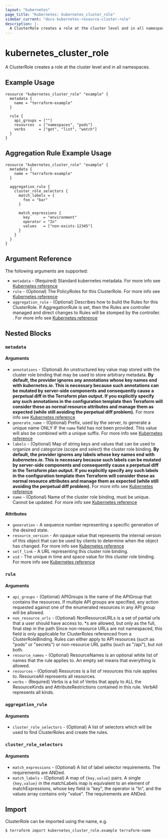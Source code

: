 ```yaml
---
layout: "kubernetes"
page_title: "Kubernetes: kubernetes_cluster_role"
sidebar_current: "docs-kubernetes-resource-cluster-role"
description: |-
  A ClusterRole creates a role at the cluster level and in all namespaces.
---
```


# kubernetes_cluster_role

A ClusterRole creates a role at the cluster level and in all namespaces.

## Example Usage

```hcl
resource "kubernetes_cluster_role" "example" {
  metadata {
    name = "terraform-example"
  }

  rule {
    api_groups = [""]
    resources  = ["namespaces", "pods"]
    verbs      = ["get", "list", "watch"]
  }
}
```

## Aggregation Rule Example Usage

```hcl
resource "kubernetes_cluster_role" "example" {
  metadata {
    name = "terraform-example"
  }

  aggregation_rule {
    cluster_role_selectors {
      match_labels = {
        foo = "bar"
      }

      match_expressions {
        key      = "environment"
        operator = "In"
        values   = ["non-exists-12345"]
      }
    }
  }
}
```

## Argument Reference

The following arguments are supported:

* `metadata` - (Required) Standard kubernetes metadata. For more info see [Kubernetes reference](https://github.com/kubernetes/community/blob/master/contributors/devel/sig-architecture/api-conventions.md#metadata)
* `rule` - (Optional) The PolicyRoles for this ClusterRole. For more info see [Kubernetes reference](https://kubernetes.io/docs/reference/access-authn-authz/rbac/#role-and-clusterrole)
* `aggregation_rule` - (Optional) Describes how to build the Rules for this ClusterRole. If AggregationRule is set, then the Rules are controller managed and direct changes to Rules will be stomped by the controller.
. For more info see [Kubernetes reference](https://kubernetes.io/docs/reference/access-authn-authz/rbac/#aggregated-clusterroles) 

## Nested Blocks

### `metadata`

#### Arguments

* `annotations` - (Optional) An unstructured key value map stored with the cluster role binding that may be used to store arbitrary metadata. 
**By default, the provider ignores any annotations whose key names end with *kubernetes.io*. This is necessary because such annotations can be mutated by server-side components and consequently cause a perpetual diff in the Terraform plan output. If you explicitly specify any such annotations in the configuration template then Terraform will consider these as normal resource attributes and manage them as expected (while still avoiding the perpetual diff problem).**
For more info see [Kubernetes reference](http://kubernetes.io/docs/user-guide/annotations)
* `generate_name` - (Optional) Prefix, used by the server, to generate a unique name ONLY IF the `name` field has not been provided. This value will also be combined with a unique suffix. For more info see [Kubernetes reference](https://github.com/kubernetes/community/blob/master/contributors/devel/sig-architecture/api-conventions.md#idempotency)
* `labels` - (Optional) Map of string keys and values that can be used to organize and categorize (scope and select) the cluster role binding. 
**By default, the provider ignores any labels whose key names end with *kubernetes.io*. This is necessary because such labels can be mutated by server-side components and consequently cause a perpetual diff in the Terraform plan output. If you explicitly specify any such labels in the configuration template then Terraform will consider these as normal resource attributes and manage them as expected (while still avoiding the perpetual diff problem).**
For more info see [Kubernetes reference](http://kubernetes.io/docs/user-guide/labels)
* `name` - (Optional) Name of the cluster role binding, must be unique. Cannot be updated. For more info see [Kubernetes reference](http://kubernetes.io/docs/user-guide/identifiers#names)

#### Attributes

* `generation` - A sequence number representing a specific generation of the desired state.
* `resource_version` - An opaque value that represents the internal version of this object that can be used by clients to determine when the object has changed. For more info see [Kubernetes reference](https://github.com/kubernetes/community/blob/master/contributors/devel/sig-architecture/api-conventions.md#concurrency-control-and-consistency)
* `self_link` - A URL representing this cluster role binding.
* `uid` - The unique in time and space value for this cluster role binding. For more info see [Kubernetes reference](http://kubernetes.io/docs/user-guide/identifiers#uids)

### `rule`

#### Arguments

* `api_groups` - (Optional) APIGroups is the name of the APIGroup that contains the resources. If multiple API groups are specified, any action requested against one of the enumerated resources in any API group will be allowed.
* `non_resource_urls` - (Optional) NonResourceURLs is a set of partial urls that a user should have access to. \*s are allowed, but only as the full, final step in the path Since non-resource URLs are not namespaced, this field is only applicable for ClusterRoles referenced from a ClusterRoleBinding. Rules can either apply to API resources (such as "pods" or "secrets") or non-resource URL paths (such as "/api"), but not both.
* `resource_names` - (Optional) ResourceNames is an optional white list of names that the rule applies to. An empty set means that everything is allowed.
* `resources` - (Optional) Resources is a list of resources this rule applies to. ResourceAll represents all resources.
* `verbs` - (Required) Verbs is a list of Verbs that apply to ALL the ResourceKinds and AttributeRestrictions contained in this rule. VerbAll represents all kinds.

### `aggregation_rule`

#### Arguments

* `cluster_role_selectors` - (Optional) A list of selectors which will be used to find ClusterRoles and create the rules.

### `cluster_role_selectors`

#### Arguments

* `match_expressions` - (Optional) A list of label selector requirements. The requirements are ANDed.
* `match_labels` - (Optional) A map of `{key,value}` pairs. A single `{key,value}` in the matchLabels map is equivalent to an element of matchExpressions, whose key field is "key", the operator is "In", and the values array contains only "value". The requirements are ANDed.


## Import

ClusterRole can be imported using the name, e.g.

```
$ terraform import kubernetes_cluster_role.example terraform-name
```
